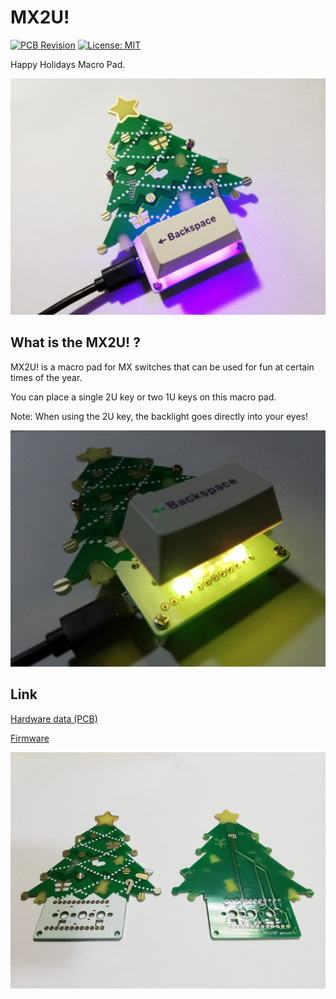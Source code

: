 # MX2U!

[![PCB Revision](https://img.shields.io/badge/PCB%20Revision-1-blue.svg)](https://github.com/e3w2q/te96-keyboard/tree/master/pcb)
[![License: MIT](https://img.shields.io/badge/License-MIT-brightgreen.svg)](https://opensource.org/licenses/MIT)

Happy Holidays Macro Pad.

![mx2u](doc/mx2u.jpg)

## What is the MX2U! ?

MX2U! is a macro pad for MX switches that can be used for fun at certain times of the year.

You can place a single 2U key or two 1U keys on this macro pad.

Note: When using the 2U key, the backlight goes directly into your eyes!

![mx2u2](doc/mx2u3.jpg)

## Link

[Hardware data (PCB)](pcb/)

[Firmware](https://github.com/e3w2q/qmk_firmware/tree/e3w2q/keyboards/e3w2q/mx2u)

![mx2u2](doc/mx2u2.jpg)

